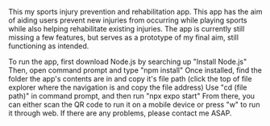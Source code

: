 This my sports injury prevention and rehabilitation app. 
This app has the aim of aiding users prevent new injuries from occurring while playing sports while also helping rehabilitate existing injuries.
The app is currently still missing a few features, but serves as a prototype of my final aim, still functioning as intended.

To run the app, first download Node.js by searching up "Install Node.js"
Then, open command prompt and type "npm install"
Once installed, find the folder the app's contents are in and copy it's file path (click the top of file explorer where the navigation is and copy the file address)
Use "cd (file path)" in command prompt, and then run "npx expo start"
From there, you can either scan the QR code to run it on a mobile device or press "w" to run it through web.
If there are any problems, please contact me ASAP.
